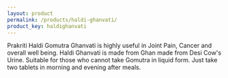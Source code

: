 ```yaml
---
layout: product
permalink: /products/haldi-ghanvati/
product_key: haldighanvati
---
```


Prakriti Haldi Gomutra Ghanvati is highly useful in Joint Pain, Cancer and overall well being. Haldi Ghanvati is made from Ghan made from Desi Cow's Urine. Suitable for those who cannot take Gomutra in liquid form. Just take two tablets in morning and evening after meals.
